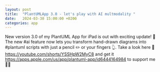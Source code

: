 ```yaml
---
layout: post
title:  "PlantUMLApp 3.0 - let's play with AI multmodality "
date:   2024-03-30 15:00:00 +0200
categories: app
---
```



New version 3.0 of my PlantUML App for iPad is out with  exciting update! 🤩 The new #ai feature now lets you transform hand-drawn diagrams into #plantuml scripts with just a pencil ✏️ or your fingers 👆. Take a look here 👀 
https://youtube.com/shorts/YSSHpW2MyC8 and get it https://apps.apple.com/us/app/plantuml-app/id6444164984 to support me 👍🏻